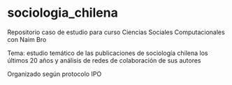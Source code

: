 # sociologia_chilena
Repositorio caso de estudio para curso Ciencias Sociales Computacionales con Naim Bro

Tema: estudio temático de las publicaciones de sociología chilena los últimos 20 años y análisis de redes de colaboración de sus autores

Organizado según protocolo IPO
